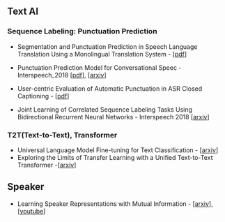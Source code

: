 ## Text AI  
### Sequence Labeling: Punctuation Prediction
* Segmentation and Punctuation Prediction in Speech Language Translation Using a Monolingual Translation System - [[pdf](https://isl.anthropomatik.kit.edu/pdf/Cho2012.pdf)]
* Punctuation Prediction Model for Conversational Speec - Interspeech_2018 [[pdf](https://www.isca-speech.org/archive/Interspeech_2018/pdfs/1096.pdf)], [[arxiv](https://arxiv.org/pdf/1807.00543.pdf)]
* User-centric Evaluation of Automatic Punctuation in ASR Closed Captioning - [[pdf](https://www.isca-speech.org/archive/Interspeech_2018/pdfs/1352.pdf)]

* Joint Learning of Correlated Sequence Labeling Tasks Using Bidirectional Recurrent Neural Networks - Interspeech 2018 [[arxiv](https://arxiv.org/pdf/1703.04650.pdf)]

### T2T(Text-to-Text), Transformer 
* Universal Language Model Fine-tuning for Text Classification - [[arxiv](https://arxiv.org/pdf/1801.06146.pdf)]
* Exploring the Limits of Transfer Learning with a Unified Text-to-Text Transformer -[[arxiv](https://arxiv.org/pdf/1910.10683.pdf)]


## Speaker  

* Learning Speaker Representations with Mutual Information - [[arxiv](https://arxiv.org/pdf/1812.00271.pdf)], [[youtube](https://www.youtube.com/watch?v=rzAuJyTkTAU)] 

